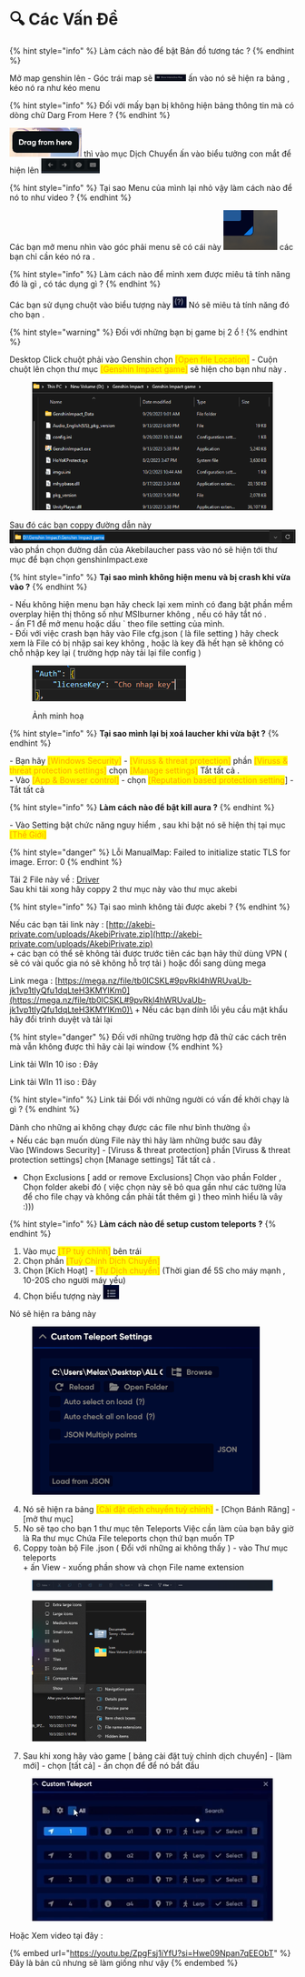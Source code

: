 # 🔍 Các Vấn Đề

{% hint style="info" %}
Làm cách nào để bật Bản đồ tương tác ?
{% endhint %}

Mở map genshin lên - Góc trái map sẽ ![](<../.gitbook/assets/image (3).png>) ấn vào nó sẽ hiện ra bảng , kéo nó ra như kéo menu

{% hint style="info" %}
Đối với mấy bạn bị không hiện bảng thông tin mà có dòng chử Darg From Here ?
{% endhint %}

![](<../.gitbook/assets/image (1).png>)  thì vào mục Dịch Chuyển ấn vào biểu tưởng con mắt để hiện lên ![](<../.gitbook/assets/image (1) (1).png>)

{% hint style="info" %}
Tại sao Menu của mình lại nhỏ vậy làm cách nào để nó to như video ?
{% endhint %}

Các bạn mở menu nhìn vào góc phải menu sẽ có cái này ![](<../.gitbook/assets/image (23).png>) các bạn chỉ cần kéo nó ra .

{% hint style="info" %}
Làm cách nào để mình xem được miêu tả tính năng đó là gì , có tác dụng gì ?&#x20;
{% endhint %}

Các bạn sử dụng chuột vào biểu tượng này ![](<../.gitbook/assets/image (22).png>) Nó sẽ miêu tả tính năng đó cho bạn .

{% hint style="warning" %}
Đối với những bạn bị game bị 2 ổ !
{% endhint %}

Desktop Click chuột phải vào Genshin chọn <mark style="color:orange;">\[Open file Location]</mark> - Cuộn chuột lên chọn thư mục <mark style="color:orange;">\[Genshin Impact game]</mark> sẽ hiện cho bạn như này . &#x20;

<figure><img src="../.gitbook/assets/image (20).png" alt=""><figcaption></figcaption></figure>

Sau đó các bạn coppy đường dẫn này ![](<../.gitbook/assets/image (21).png>) vào phần chọn đường dẫn của Akebilaucher pass vào nó sẽ hiện tới thư mục để bạn chọn genshinImpact.exe

{% hint style="info" %}
**Tại sao mình không hiện menu và bị crash khi vừa vào ?**
{% endhint %}

\- Nếu không hiện menu bạn hãy check lại xem mình có đang bật phần mềm overplay hiện thị thông số như MSIburner không , nếu có hãy tắt nó .\
\- ấn F1 để mở menu hoặc dấu \` theo file setting của mình.\
\- Đối với việc crash bạn hãy vào File cfg.json ( là file setting ) hãy check xem là File có bị nhập sai key không , hoặc là key đã hết hạn sẽ không có chỗ nhập key lại ( trường hợp này tải lại file config )

<figure><img src="../.gitbook/assets/Screenshot 2023-10-03 135107.png" alt=""><figcaption><p>Ảnh minh hoạ</p></figcaption></figure>

{% hint style="info" %}
**Tại sao mình lại bị xoá laucher khi vừa bật ?**
{% endhint %}

\- Bạn hãy <mark style="color:orange;">\[Windows Security]</mark> - <mark style="color:orange;">\[Viruss & threat protection]</mark> phần <mark style="color:orange;">\[Viruss & threat protection settings]</mark> chọn <mark style="color:orange;">\[Manage settings]</mark> Tắt tất cả .\
**-** Vào <mark style="color:orange;">\[App & Bowser control]</mark> - chọn <mark style="color:orange;">\[Reputation based protection setting</mark>] - Tắt tất cả

{% hint style="info" %}
**Làm cách nào để bật kill aura ?**
{% endhint %}

\- Vào Setting bật chức năng nguy hiểm , sau khi bật nó sẽ hiện thị tại mục <mark style="color:orange;">\[Thế Giới]</mark>

{% hint style="danger" %}
Lỗi ManualMap: Failed to initialize static TLS for image. Error: 0
{% endhint %}

Tải 2 File này về : [Driver](https://drive.google.com/drive/folders/1LkP66KHFBcu3IVi6AxCdj7JU5Vrx4H7n?usp=sharing)\
Sau khi tải xong hãy coppy 2 thư mục này vào thư mục akebi&#x20;

{% hint style="info" %}
Tại sao mình không tải được akebi ?
{% endhint %}

Nếu các bạn tải link này : [http://akebi-private.com/uploads/AkebiPrivate.zip](http://akebi-private.com/uploads/AkebiPrivate.zip) \
\+ các bạn có thể sẽ không tải được trước tiên các bạn hãy thử dùng VPN ( sẽ có vài quốc gia nó sẽ không hỗ trợ tải ) hoặc đổi sang dùng mega

Link mega : [https://mega.nz/file/tb0lCSKL#9pvRkl4hWRUvaUb-jk1vp1tIyQfu1dqLteH3KMYlKm0](https://mega.nz/file/tb0lCSKL#9pvRkl4hWRUvaUb-jk1vp1tIyQfu1dqLteH3KMYlKm0)\
\+ Nếu các bạn dính lỗi yêu cầu mật khẩu hãy đổi trình duyệt và tải lại

{% hint style="danger" %}
Đối với những trường hợp đã thử các cách trên mà vẫn không được thì hãy cài lại window
{% endhint %}

Link tải WIn 10 iso : Đây

Link tải WIn 11 iso : Đây

{% hint style="info" %}
Link tải Đối với những người có vấn đề khởi chạy là gì ?
{% endhint %}

Dành cho những ai không chạy được các file như bình thường :thumbsup:\
\+ Nếu các bạn muốn dùng File này thì hãy làm những bước sau đây\
Vào \[Windows Security] - \[Viruss & threat protection] phần \[Viruss & threat protection settings] chọn \[Manage settings] Tắt tất cả .

* Chọn Exclusions \[ add or remove Exclusions] Chọn vào phần Folder , Chọn folder akebi đó ( việc chọn này sẽ bỏ qua gần như các tường lửa để cho file chạy và không cần phải tắt thêm gì ) theo mình hiểu là vây :)))

{% hint style="info" %}
**Làm cách nào để setup custom teleports ?**
{% endhint %}

1. Vào mục <mark style="color:orange;">\[TP tuỳ chỉnh]</mark> bên trái
2. Chọn phần <mark style="color:orange;">\[Tuỳ Chỉnh Dịch Chuyển]</mark>&#x20;
3. Chọn \[Kích Hoạt] - <mark style="color:orange;">\[Tự Dịch chuyển]</mark> (Thời gian để 5S cho máy mạnh , 10-20S cho người máy yếu)
4. Chọn biểu tượng này ![](<../.gitbook/assets/Screenshot 2023-10-03 130639.png>)

Nó sẽ hiện ra bảng này

<figure><img src="../.gitbook/assets/spaces_ZbKaBGYDYr0igtCwvs4p_uploads_3PZfjaeQ2LzdXrgjica0_image (1).webp" alt=""><figcaption></figcaption></figure>



4. Nó sẽ hiện ra bảng <mark style="color:orange;">\[Cài đặt dịch chuyển tuỳ chỉnh]</mark> -  \[Chọn Bánh Răng] - \[mở thư mục]&#x20;
5. No sẽ tạo cho bạn 1 thư mục tên Teleports Việc cần làm của bạn bây giờ là Ra thư mục Chứa File teleports chọn thứ bạn muốn TP
6. Coppy toàn bộ File .json ( Đổi với những ai không thấy ) - vào Thư mục teleports\
   \+ ấn View - xuống phần show và chọn File name extension

<div align="center">

<figure><img src="../.gitbook/assets/Screenshot 2023-10-03 132433.png" alt=""><figcaption></figcaption></figure>

</div>

<div align="left">

<figure><img src="../.gitbook/assets/Screenshot 2023-10-03 132531.png" alt="" width="201"><figcaption></figcaption></figure>

</div>

7. Sau khi xong hãy vào game \[ bảng cài đặt tuỳ chỉnh dịch chuyển] - \[làm mới] - chọn \[tất cả] - ấn chọn để để nó bắt đầu&#x20;

<figure><img src="../.gitbook/assets/Screenshot 2023-10-03 133628.png" alt=""><figcaption></figcaption></figure>

Hoặc Xem video tại đây :

{% embed url="https://youtu.be/ZpgFsj1iYfU?si=Hwe09Npan7qEEObT" %}
Đây là bản cũ nhưng sẽ làm giống như vậy
{% endembed %}

